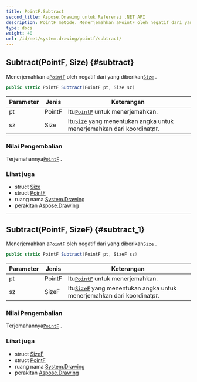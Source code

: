 ```yaml
---
title: PointF.Subtract
second_title: Aspose.Drawing untuk Referensi .NET API
description: PointF metode. Menerjemahkan aPointF oleh negatif dari yang diberikanSize .
type: docs
weight: 40
url: /id/net/system.drawing/pointf/subtract/
---
```

## Subtract(PointF, Size) {#subtract}

Menerjemahkan a[`PointF`](../) oleh negatif dari yang diberikan[`Size`](../../size/) .

```csharp
public static PointF Subtract(PointF pt, Size sz)
```

| Parameter | Jenis | Keterangan |
| --- | --- | --- |
| pt | PointF | Itu[`PointF`](../) untuk menerjemahkan. |
| sz | Size | Itu[`Size`](../../size/) yang menentukan angka untuk menerjemahkan dari koordinat*pt*. |

### Nilai Pengembalian

Terjemahannya[`PointF`](../) .

### Lihat juga

* struct [Size](../../size/)
* struct [PointF](../)
* ruang nama [System.Drawing](../../pointf/)
* perakitan [Aspose.Drawing](../../../)

---

## Subtract(PointF, SizeF) {#subtract_1}

Menerjemahkan a[`PointF`](../) oleh negatif dari yang diberikan[`Size`](../../size/) .

```csharp
public static PointF Subtract(PointF pt, SizeF sz)
```

| Parameter | Jenis | Keterangan |
| --- | --- | --- |
| pt | PointF | Itu[`PointF`](../) untuk menerjemahkan. |
| sz | SizeF | Itu[`SizeF`](../../sizef/) yang menentukan angka untuk menerjemahkan dari koordinat*pt*. |

### Nilai Pengembalian

Terjemahannya[`PointF`](../) .

### Lihat juga

* struct [SizeF](../../sizef/)
* struct [PointF](../)
* ruang nama [System.Drawing](../../pointf/)
* perakitan [Aspose.Drawing](../../../)


